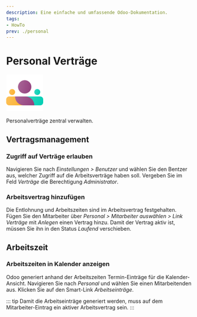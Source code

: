 ```yaml
---
description: Eine einfache und umfassende Odoo-Dokumentation.
tags:
- HowTo
prev: ./personal
---
```

# Personal Verträge
![icons_odoo_hr](assets/icons_odoo_hr.png)

Personalverträge zentral verwalten.

## Vertragsmanagement

### Zugriff auf Verträge erlauben

Navigieren Sie nach *Einstellungen > Benutzer* und wählen Sie den Bentzer aus, welcher Zugriff auf die Arbeitsverträge haben soll. Vergeben Sie im Feld *Verträge* die Berechtigung *Administrator*.

### Arbeitsvertrag hinzufügen

Die Entlohnung und Arbeitszeiten sind im Arbeitsvertrag festgehalten. Fügen Sie den Mitarbeiter über *Personal > Mitarbeiter auswählen > Link Verträge* mit *Anlegen* einen Vertrag hinzu. Damit der Vertrag aktiv ist, müssen Sie ihn in den Status *Laufend* verschieben.

## Arbeitszeit

### Arbeitszeiten in Kalender anzeigen

Odoo generiert anhand der Arbeitszeiten Termin-Einträge für die Kalender-Ansicht. Navigieren Sie nach *Personal* und wählen Sie einen Mitarbeitenden aus. Klicken Sie auf den Smart-Link *Arbeitseinträge*.

::: tip
Damit die Arbeitseinträge generiert werden, muss auf dem Mitarbeiter-Eintrag ein aktiver Arbeitsvertrag sein.
:::